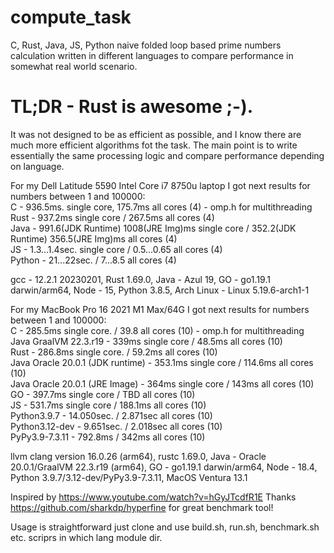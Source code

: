 # compute_task
C, Rust, Java, JS, Python naive folded loop based prime numbers calculation written in different languages to compare performance in somewhat real world scenario.

# TL;DR - Rust is awesome ;-).  

It was not designed to be as efficient as possible, and I know there are much more efficient algorithms fot the task. The main point is to write essentially the same processing logic and compare performance depending on language.

For my Dell Latitude 5590 Intel Core i7 8750u laptop I got next results for numbers between 1 and 100000:  
C - 936.5ms. single core, 175.7ms all cores (4) - omp.h for multithreading  
Rust - 937.2ms single core / 267.5ms all cores (4)  
Java - 991.6(JDK Runtime) 1008(JRE Img)ms single core / 352.2(JDK Runtime) 356.5(JRE Img)ms all cores (4)  
JS - 1.3...1.4sec. single core / 0.5...0.65 all cores (4)  
Python - 21...22sec. / 7...8.5 all cores (4)  

gcc - 12.2.1 20230201, Rust 1.69.0, Java - Azul 19, GO - go1.19.1 darwin/arm64, Node - 15, Python 3.8.5, Arch Linux - Linux 5.19.6-arch1-1  

For my MacBook Pro 16 2021 M1 Max/64G I got next results for numbers between 1 and 100000:  
C - 285.5ms single core. / 39.8 all cores (10) - omp.h for multithreading  
Java GraalVM 22.3.r19 - 339ms single core / 48.5ms all cores (10)   
Rust - 286.8ms single core. / 59.2ms all cores (10)  
Java Oracle 20.0.1 (JDK runtime) - 353.1ms single core / 114.6ms all cores (10)   
Java Oracle 20.0.1 (JRE Image) - 364ms single core / 143ms all cores (10)
GO - 397.7ms single core / TBD all cores (10)  
JS - 531.7ms single core / 188.1ms all cores (10)  
Python3.9.7 - 14.050sec. / 2.871sec  all cores (10)  
Python3.12-dev - 9.651sec. / 2.018sec  all cores (10)  
PyPy3.9-7.3.11 - 792.8ms / 342ms  all cores (10)

llvm clang version 16.0.26 (arm64), rustc 1.69.0, Java - Oracle 20.0.1/GraalVM 22.3.r19 (arm64), GO - go1.19.1 darwin/arm64, Node - 18.4, Python 3.9.7/3.12-dev/PyPy3.9-7.3.11, MacOS Ventura 13.1  

Inspired by https://www.youtube.com/watch?v=hGyJTcdfR1E
Thanks https://github.com/sharkdp/hyperfine for great benchmark tool!

Usage is straightforward just clone and use build.sh, run.sh, benchmark.sh etc. scriprs in which lang module dir.

